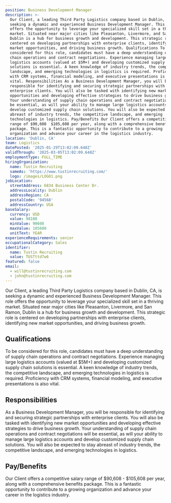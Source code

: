 ```yaml
---
position: Business Development Manager
description: >-
  Our Client, a leading Third Party Logistics company based in Dublin, CA, is
  seeking a dynamic and experienced Business Development Manager. This role
  offers the opportunity to leverage your specialized skill set in a thriving
  market. Situated near major cities like Pleasanton, Livermore, and San Ramon,
  Dublin is a hub for business growth and development. This strategic role is
  centered on developing partnerships with enterprise clients, identifying new
  market opportunities, and driving business growth. Qualifications To be
  considered for this role, candidates must have a deep understanding of supply
  chain operations and contract negotiations. Experience managing large
  logistics accounts (valued at $5M+) and developing customized supply chain
  solutions is essential. A keen knowledge of industry trends, the competitive
  landscape, and emerging technologies in logistics is required. Proficiency
  with CRM systems, financial modeling, and executive presentations is also
  vital. Responsibilities As a Business Development Manager, you will be
  responsible for identifying and securing strategic partnerships with
  enterprise clients. You will also be tasked with identifying new market
  opportunities and developing effective strategies to drive business growth.
  Your understanding of supply chain operations and contract negotiations will
  be essential, as will your ability to manage large logistics accounts and
  develop customized supply chain solutions. You will also be expected to stay
  abreast of industry trends, the competitive landscape, and emerging
  technologies in logistics. Pay/Benefits Our Client offers a competitive salary
  range of $90,608  $105,608 per year, along with a comprehensive benefits
  package. This is a fantastic opportunity to contribute to a growing
  organization and advance your career in the logistics industry.
location: 'Dublin, CA'
team: Logistics
datePosted: '2025-01-29T13:02:09.648Z'
validThrough: '2025-03-05T13:02:09.648Z'
employmentType: FULL_TIME
hiringOrganization:
  name: Tustin Recruiting
  sameAs: 'https://www.tustinrecruiting.com/'
  logo: /images/LOGO1.png
jobLocation:
  streetAddress: 6834 Business Center Dr.
  addressLocality: Dublin
  addressRegion: CA
  postalCode: '94568'
  addressCountry: USA
baseSalary:
  currency: USD
  value: 98108
  minValue: 90608
  maxValue: 105608
  unitText: YEAR
experienceRequirements: senior
occupationalCategory: Sales
identifier:
  name: Tustin Recruiting
  value: TUSTttd7w6
featured: false
email:
  - will@tustinrecruiting.com
  - john@tustinrecruiting.com
---
```




Our Client, a leading Third Party Logistics company based in Dublin, CA, is seeking a dynamic and experienced Business Development Manager. This role offers the opportunity to leverage your specialized skill set in a thriving market. Situated near major cities like Pleasanton, Livermore, and San Ramon, Dublin is a hub for business growth and development. This strategic role is centered on developing partnerships with enterprise clients, identifying new market opportunities, and driving business growth.

## Qualifications
To be considered for this role, candidates must have a deep understanding of supply chain operations and contract negotiations. Experience managing large logistics accounts (valued at $5M+) and developing customized supply chain solutions is essential. A keen knowledge of industry trends, the competitive landscape, and emerging technologies in logistics is required. Proficiency with CRM systems, financial modeling, and executive presentations is also vital.

## Responsibilities
As a Business Development Manager, you will be responsible for identifying and securing strategic partnerships with enterprise clients. You will also be tasked with identifying new market opportunities and developing effective strategies to drive business growth. Your understanding of supply chain operations and contract negotiations will be essential, as will your ability to manage large logistics accounts and develop customized supply chain solutions. You will also be expected to stay abreast of industry trends, the competitive landscape, and emerging technologies in logistics.

## Pay/Benefits
Our Client offers a competitive salary range of $90,608 - $105,608 per year, along with a comprehensive benefits package. This is a fantastic opportunity to contribute to a growing organization and advance your career in the logistics industry.
